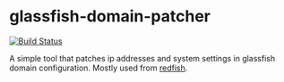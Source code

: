 # glassfish-domain-patcher

[![Build Status](https://secure.travis-ci.org/realityforge/glassfish-domain-patcher.png?branch=master)](http://travis-ci.org/realityforge/glassfish-domain-patcher)

A simple tool that patches ip addresses and system settings in glassfish
domain configuration. Mostly used from [redfish](https://github.com/realityforge/redfish).
